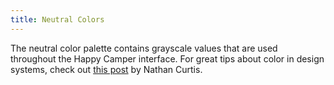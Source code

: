 ```yaml
---
title: Neutral Colors
---
```


The neutral color palette contains grayscale values that are used throughout the Happy Camper interface. For great tips about color in design systems, check out [this post](https://medium.com/eightshapes-llc/color-in-design-systems-a1c80f65fa3) by Nathan Curtis.
